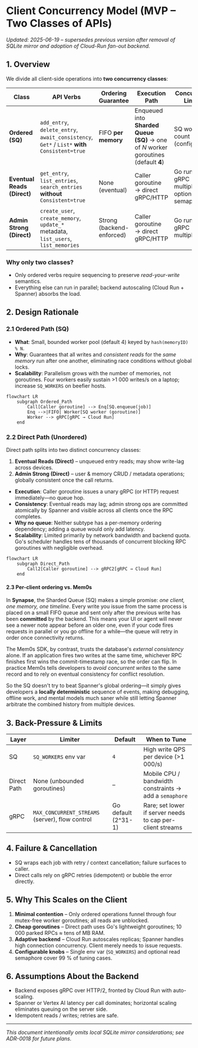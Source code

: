 # Client Concurrency Model (MVP – Two Classes of APIs)

_Updated: 2025-06-19 – supersedes previous version after removal of SQLite mirror and adoption of Cloud-Run fan-out backend._

## 1. Overview
We divide all client-side operations into **two concurrency classes**:

| Class       | API Verbs                                                                                                                                | Ordering Guarantee                                                                                     | Execution Path                                                                               | Concurrency Limiter                                |
| ----------- | ---------------------------------------------------------------------------------------------------------------------------------------- | ------------------------------------------------------------------------------------------------------ | -------------------------------------------------------------------------------------------- | -------------------------------------------------- |
| **Ordered (SQ)** | `add_entry`, `delete_entry`, `await_consistency`, `Get*` / `List*` **with** `Consistent=true`                                            | FIFO **per memory**                                                                                    | Enqueued into **Sharded Queue (SQ)** → one of *N* worker goroutines (default **4**) | SQ worker count (configurable)                    |
| **Eventual Reads (Direct)** | `get_entry`, `list_entries`, `search_entries` **without** `Consistent=true` | None (eventual) | Caller goroutine → direct gRPC/HTTP | Go runtime + gRPC multiplexing; optional semaphore |
| **Admin Strong (Direct)** | `create_user`, `create_memory`, `update_*` metadata, `list_users`, `list_memories` | Strong (backend-enforced) | Caller goroutine → direct gRPC/HTTP | Go runtime + gRPC multiplexing |

### Why only two classes?
* Only ordered verbs require sequencing to preserve _read-your-write_ semantics.
* Everything else can run in parallel; backend autoscaling (Cloud Run + Spanner) absorbs the load.

## 2. Design Rationale

### 2.1 Ordered Path (SQ)
* **What**: Small, bounded worker pool (default 4) keyed by `hash(memoryID) % N`.
* **Why**: Guarantees that all writes and _consistent reads_ for the _same memory_ run after one another, eliminating race conditions without global locks.
* **Scalability**: Parallelism grows with the number of memories, not goroutines. Four workers easily sustain >1 000 writes/s on a laptop; increase `SQ_WORKERS` on beefier hosts.

```mermaid
flowchart LR
    subgraph Ordered_Path
        Call[Caller goroutine] --> Enq[SQ.enqueue(job)]
        Enq -->|FIFO| Worker[SQ worker (goroutine)]
        Worker --> gRPC[gRPC → Cloud Run]
    end
```

### 2.2 Direct Path (Unordered)
Direct path splits into two distinct concurrency classes:

1. **Eventual Reads (Direct)** – unqueued entry reads; may show write-lag across devices.
2. **Admin Strong (Direct)** – user & memory CRUD / metadata operations; globally consistent once the call returns.

* **Execution**: Caller goroutine issues a unary gRPC (or HTTP) request immediately—no queue hop.
* **Consistency**: Eventual reads may lag; admin strong ops are committed atomically by Spanner and visible across all clients once the RPC completes.
* **Why no queue**: Neither subtype has a per-memory ordering dependency; adding a queue would only add latency.
* **Scalability**: Limited primarily by network bandwidth and backend quota. Go's scheduler handles tens of thousands of concurrent blocking RPC goroutines with negligible overhead.

```mermaid
flowchart LR
    subgraph Direct_Path
        Call2[Caller goroutine] --> gRPC2[gRPC → Cloud Run]
    end
```

#### 2.3  Per-client ordering vs. Mem0s

In **Synapse**, the Sharded Queue (SQ) makes a simple promise: _one client, one memory, one timeline_.  Every write you issue from the same process is placed on a small FIFO queue and sent only after the previous write has been **committed** by the backend.  This means your UI or agent will never see a newer note appear before an older one, even if your code fires requests in parallel or you go offline for a while—​the queue will retry in order once connectivity returns.

The Mem0s SDK, by contrast, trusts the database's _external consistency_ alone.  If an application fires two writes at the same time, whichever RPC finishes first wins the commit-timestamp race, so the order can flip.  In practice Mem0s tells developers to _avoid concurrent writes_ to the same record and to rely on eventual consistency for conflict resolution.

So the SQ doesn't try to beat Spanner's global ordering—it simply gives developers a **locally deterministic** sequence of events, making debugging, offline work, and mental models much saner while still letting Spanner arbitrate the combined history from multiple devices.

## 3. Back-Pressure & Limits

| Layer | Limiter | Default | When to Tune |
|-------|---------|---------|--------------|
| SQ | `SQ_WORKERS` env var | `4` | High write QPS per device (>1 000/s) |
| Direct Path | None (unbounded goroutines) | – | Mobile CPU / bandwidth constraints → add a `semaphore` |
| gRPC | `MAX_CONCURRENT_STREAMS` (server), flow control | Go default (2^31-1) | Rare; set lower if server needs to cap per-client streams |

## 4. Failure & Cancellation
* SQ wraps each job with retry / context cancellation; failure surfaces to caller.
* Direct calls rely on gRPC retries (idempotent) or bubble the error directly.

## 5. Why This Scales on the Client
1. **Minimal contention** – Only ordered operations funnel through four mutex-free worker goroutines; all reads are unblocked.
2. **Cheap goroutines** – Direct path uses Go's lightweight goroutines; 10 000 parked RPCs ≈ tens of MB RAM.
3. **Adaptive backend** – Cloud Run autoscales replicas; Spanner handles high connection concurrency. Client merely needs to issue requests.
4. **Configurable knobs** – Single env var (`SQ_WORKERS`) and optional read semaphore cover 99 % of tuning cases.

## 6. Assumptions About the Backend
* Backend exposes gRPC over HTTP/2, fronted by Cloud Run with auto-scaling.
* Spanner or Vertex AI latency per call dominates; horizontal scaling eliminates queuing on the server side.
* Idempotent reads / writes; retries are safe.

---
_This document intentionally omits local SQLite mirror considerations; see ADR-0018 for future plans._
